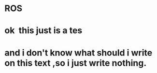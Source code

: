 # ROS
# ok  this just is a tes
# and i don't know what should i write on this text ,so i just write nothing.
